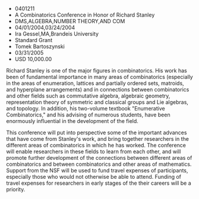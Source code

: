 
* 0401211
* A Combinatorics Conference in Honor of Richard Stanley
* DMS,ALGEBRA,NUMBER THEORY,AND COM
* 04/01/2004,03/24/2004
* Ira Gessel,MA,Brandeis University
* Standard Grant
* Tomek Bartoszynski
* 03/31/2005
* USD 10,000.00

Richard Stanley is one of the major figures in combinatorics. His work has been
of fundamental importance in many areas of combinatorics (especially in the
areas of enumeration, lattices and partially ordered sets, matroids, and
hyperplane arrangements) and in connections between combinatorics and other
fields such as commutative algebra, algebraic geometry, representation theory of
symmetric and classical groups and Lie algebras, and topology. In addition, his
two-volume textbook "Enumerative Combinatorics," and his advising of numerous
students, have been enormously influential in the development of the field.

This conference will put into perspective some of the important advances that
have come from Stanley's work, and bring together researchers in the different
areas of combinatorics in which he has worked. The conference will enable
researchers in these fields to learn from each other, and will promote further
development of the connections between different areas of combinatorics and
between combinatorics and other areas of mathematics. Support from the NSF will
be used to fund travel expenses of participants, especially those who would not
otherwise be able to attend. Funding of travel expenses for researchers in early
stages of the their careers will be a priority.
